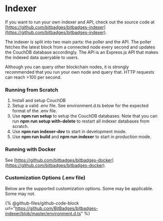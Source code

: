 # Indexer

If you want to run your own indexer and API, check out the source code at [https://github.com/bitbadges/bitbadges-indexer](https://github.com/bitbadges/bitbadges-indexer).

The indexer is split into two main parts: the poller and the API. The poller fetches the latest block from a connected node every second and updates the CouchDB database accordingly. The API is an Express.js API that makes the indexed data queryable to users.

Although you can query other blockchain nodes, it is strongly recommended that you run your own node and query that. HTTP requests can reach >100 per second.

### Running from Scratch

1. Install and setup CouchDB
2. Setup a valid .env file. See environment.d.ts below for the expected format of the .env file.&#x20;
3. Use **npm run setup** to setup the CouchDB databases. Note that you can run **npm run setup with-delete** to restart all indexer databases from scratch.
4. Use **npm run indexer-dev** to start in development mode.
5. Use **npm run build** and **npm run indexer** to start in production mode.

### Running with Docker

See [https://github.com/bitbadges/bitbadges-docker](https://github.com/bitbadges/bitbadges-docker).



### Customization Options (.env file)

Below are the supported customization options. Some may be applicable. Some may not.

{% @github-files/github-code-block url="https://github.com/BitBadges/bitbadges-indexer/blob/master/environment.d.ts" %}

